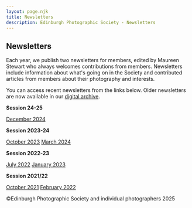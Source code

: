 ```yaml
---
layout: page.njk
title: Newsletters
description: Edinburgh Photographic Society - Newsletters
---
```


## Newsletters

Each year, we publish two newsletters for members, edited by Maureen Stewart who always welcomes contributions from members. Newsletters include information about what's going on in the Society and contributed articles from members about their photography and interests.

You can access recent newsletters from the links below. Older newsletters are now available in our [digital archive](/archive-intro/).

**Session 24-25**

[December 2024](https://www.dropbox.com/scl/fi/n59u6p217bm2f16q7osfy/202412_EPS_Bulletin_Autumn-Winter-2024.pdf?rlkey=t350fulzek5ddis5md18wgown&st=qitqcjgm&dl=0)

**Session 2023-24**

[October 2023](https://www.dropbox.com/scl/fi/huriamhs4b9vz52h5pe4u/202309_EPS_Bulletin_Summer-2023.pdf?rlkey=8aj394rao20zmdcapfph7bu5r&dl=0)
[March 2024](https://www.dropbox.com/scl/fi/c3008mie4o7m2pvy0o3wi/2024-03_EPS_Bulletin_Spring-2024.pdf?rlkey=ety75r76e73nn3asurt2hgynl&dl=0)

**Session 2022-23**

[July 2022](https://www.dropbox.com/scl/fi/a4s4ded149rv740nvjgv4/2022-07_EPS-Bulletin_Summer-2022-2.pdf?rlkey=lmm0bos1cduk49pzb8lt4xzzy&dl=0)
[January 2023](https://www.dropbox.com/scl/fi/2cur1e6kl6ktp7igve3b8/2023-01-EPS-Bulletin_-Winter-2022.pdf?rlkey=k9u5jrw2ew72flkyi4qrk4496&dl=0)

**Session 2021/22**

[October 2021](https://www.dropbox.com/scl/fi/3bc69hew7rbf30seur5np/2021-09-EPS-Bulletin-Summer-2021.pdf?rlkey=exqtacodcxgj8xw55xkz9slaj&dl=0)
[February 2022](https://www.dropbox.com/scl/fi/0xeugkp214uii3u0ik1yn/2022-02-EPS-Bulletin-Winter-2021.pdf?rlkey=lryyjlqe1xyqzuhd0c7z2qc5u&dl=0)

<p class="text-sm mt-12">©Edinburgh Photographic Society and individual photographers 2025</p>